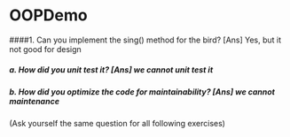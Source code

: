# OOPDemo
####1. Can you implement the sing() method for the bird? [Ans] Yes, but it not good for design
##### a. How did you unit test it? [Ans] we cannot unit test it
##### b. How did you optimize the code for maintainability? [Ans] we cannot maintenance
(Ask yourself the same question for all following exercises)

